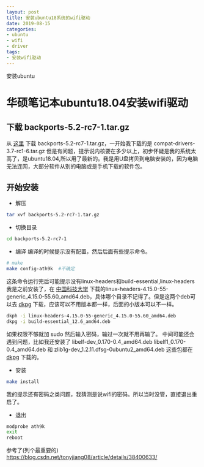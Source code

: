 ```yaml
---
layout: post
title: 安装ubuntu18系统的wifi驱动
date: 2019-08-15
categories:
- ubuntu
- wifi
- driver
tags:
- 安装wifi驱动
---
```

安装ubuntu
<!--more-->


# 华硕笔记本ubuntu18.04安装wifi驱动

## 下载 backports-5.2-rc7-1.tar.gz

从 [这里](https://mirrors.edge.kernel.org/pub/linux/kernel/projects/backports/stable/) 下载 backports-5.2-rc7-1.tar.gz，一开始我下载的是 compat-drivers-3.7-rc1-6.tar.gz 但是有问题，提示说内核要在多少以上，初步怀疑是我的系统太高了，是ubuntu18.04,所以用了最新的。我是用U盘拷贝到电脑安装的，因为电脑无法连网，大部分软件从别的电脑或是手机下载的软件包。

## 开始安装
- 解压

```bash
tar xvf backports-5.2-rc7-1.tar.gz
```
- 切换目录
```bash
cd backports-5.2-rc7-1
```
- 编译
编译的时候提示没有配置，然后后面有些提示命令。
```bash
# make
make config-ath9k  #不确定
```
这条命令运行完后可能提示没有linux-headers和build-essential,linux-headers我是之前安装了，在 [中国科技大学](http://mirrors.ustc.edu.cn/) 下载的linux-headers-4.15.0-55-generic_4.15.0-55.60_amd64.deb，具体哪个目录不记得了。但是这两个deb可以去 [dkpg](https://pkgs.org/) 下载，应该可以不用版本都一样，后面的小版本可以不一样。
```bash
dkph -i linux-headers-4.15.0-55-generic_4.15.0-55.60_amd64.deb
dkpg -i build-essential_12.6_amd64.deb
```
如果权限不够就加 sudo 然后输入密码，输过一次就不用再输了。
中间可能还会遇到问题，比如我还安装了 libelf-dev_0.170-0.4_amd64.deb libelf1_0.170-0.4_amd64.deb 和 zlib1g-dev_1.2.11.dfsg-0ubuntu2_amd64.deb 这些包都在 [dkpg](https://pkgs.org/) 下载的。

- 安装
```bash
make install
```
我的提示还有密码之类问题，我猜测是说wifi的密码。所以当时没管，直接退出重启了。

- 退出
```bash
modprobe ath9k
exit
reboot
```

参考了(列个最重要的)
<https://blog.csdn.net/tonyjiang08/article/details/38400633/>
